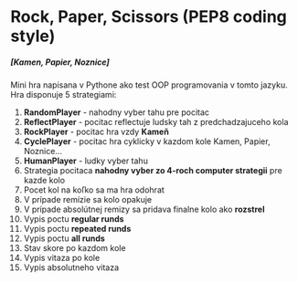 # Rock, Paper, Scissors (PEP8 coding style)
##### **[Kamen, Papier, Noznice]** #####
Mini hra napisana v Pythone ako test OOP programovania v tomto jazyku. Hra disponuje 5 strategiami:
1. **RandomPlayer** - nahodny vyber tahu pre pocitac
2. **ReflectPlayer** - pocitac reflectuje ludsky tah z predchadzajuceho kola 
3. **RockPlayer** - pocitac hra vzdy **Kameň**
4. **CyclePlayer** - pocitac hra cyklicky v kazdom kole Kamen, Papier, Noznice...
5. **HumanPlayer** - ludky vyber tahu
6. Strategia pocitaca **nahodny vyber zo 4-roch computer strategii** pre kazde kolo
7. Pocet kol na koľko sa ma hra odohrat
8. V prípade remízie sa kolo opakuje
9. V prípade absolútnej remizy sa pridava finalne kolo ako **rozstrel**
10. Vypis poctu **regular runds**
11. Vypis poctu **repeated runds**
12. Vypis poctu **all runds**
13. Stav skore po kazdom kole
14. Vypis vitaza po kole
15. Vypis absolutneho vitaza
